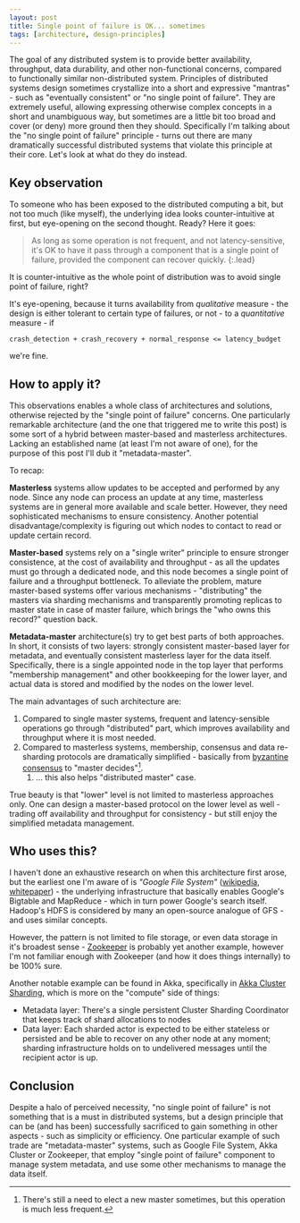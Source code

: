 ```yaml
---
layout: post
title: Single point of failure is OK... sometimes
tags: [architecture, design-principles]
---
```


The goal of any distributed system is to provide better availability, throughput, data durability, and other 
non-functional concerns, compared to functionally similar non-distributed system. Principles of distributed systems
design sometimes crystallize into a short and expressive "mantras" - such as "eventually consistent" or 
"no single point of failure". They are extremely useful, allowing expressing otherwise complex concepts in a short 
and unambiguous way, but sometimes are a little bit too broad and cover (or deny) more ground then they should. 
Specifically I'm talking about the "no single point of failure" principle - turns out there are many dramatically 
successful distributed systems that violate this principle at their core. Let's look at what do they do instead.     

## Key observation 

To someone who has been exposed to the distributed computing a bit, but not too much (like myself), the underlying idea
looks counter-intuitive at first, but eye-opening on the second thought. Ready? Here it goes:

> As long as some operation is not frequent, and not latency-sensitive, it's OK to have it pass through a component
> that is a single point of failure, provided the component can recover quickly.
{:.lead}

It is counter-intuitive as the whole point of distribution was to avoid single point of failure, right?

It's eye-opening, because it turns availability from *qualitative* measure - the design is either tolerant to certain 
type of failures, or not - to a *quantitative* measure - if 

```
crash_detection + crash_recovery + normal_response <= latency_budget
```

we're fine.

## How to apply it?

This observations enables a whole class of architectures and solutions, otherwise rejected by the "single point of 
failure" concerns. One particularly remarkable architecture (and the one that triggered me to write this post) is
some sort of a hybrid between master-based and masterless architectures. Lacking an established name (at least I'm not
aware of one), for the purpose of this post I'll dub it "metadata-master".

To recap:

**Masterless** systems allow updates to be accepted and performed by any node. Since any node can process an update at 
any time, masterless systems are in general more available and scale better. However, they need sophisticated 
mechanisms to ensure consistency. Another potential disadvantage/complexity is figuring out which nodes to contact 
to read or update certain record.

**Master-based** systems rely on a "single writer" principle to ensure stronger consistence, at the cost of 
availability and throughput - as all the updates must go through a dedicated node, and this node becomes a single point
of failure and a throughput bottleneck. To alleviate the problem, mature master-based systems offer various mechanisms - 
"distributing" the masters via sharding mechanisms and transparently promoting replicas to master state in case of 
master failure, which brings the "who owns this record?" question back.

**Metadata-master** architecture(s) try to get best parts of both approaches. In short, it consists of two layers: 
strongly consistent master-based layer for metadata, and eventually consistent masterless layer for the data itself. 
Specifically, there is a single appointed node in the top layer that performs "membership management" and 
other bookkeeping for the lower layer, and actual data is stored and modified by the nodes on the lower level.

The main advantages of such architecture are:

1. Compared to single master systems, frequent and latency-sensible operations go through "distributed" part, which 
    improves availability and throughput where it is most needed.
2. Compared to masterless systems, membership, consensus and data re-sharding protocols are dramatically simplified - 
    basically from [byzantine consensus][byzantine] to "master decides"[^1].
    1. ... this also helps "distributed master" case.

True beauty is that "lower" level is not limited to masterless approaches only. One can design a master-based protocol
on the lower level as well - trading off availability and throughput for consistency - but still enjoy the simplified
metadata management.  
   
[byzantine]: https://medium.com/loom-network/understanding-blockchain-fundamentals-part-1-byzantine-fault-tolerance-245f46fe8419
[^1]:  There's still a need to elect a new master sometimes, but this operation is much less frequent. 

## Who uses this?

I haven't done an exhaustive research on when this architecture first arose, but the earliest one I'm aware of is 
*"Google File System"* ([wikipedia][gfs-wiki], [whitepaper][gfs-whitepaper]) - the underlying infrastructure that 
basically enables Google's Bigtable and MapReduce - which in turn power Google's search itself. Hadoop's HDFS is 
considered by many an open-source analogue of GFS - and uses similar concepts.

However, the pattern is not limited to file storage, or even data storage in it's broadest sense - 
[Zookeeper][zookeeper] is probably yet another example, however I'm not familiar enough with Zookeeper (and how it does 
things internally) to be 100% sure.

Another notable example can be found in Akka, specifically in [Akka Cluster Sharding][akka-cluster-sharding], which is
more on the "compute" side of things:

* Metadata layer: There's a single persistent Cluster Sharding Coordinator that keeps track of shard allocations to nodes
* Data layer: Each sharded actor is expected to be either stateless or persisted and be able to recover on any other
    node at any moment; sharding infrastructure holds on to undelivered messages until the recipient actor is up.
    
[gfs-wiki]: https://en.wikipedia.org/wiki/Google_File_System
[gfs-whitepaper]: https://static.googleusercontent.com/media/research.google.com/en//archive/gfs-sosp2003.pdf
[akka-cluster-sharding]: https://doc.akka.io/docs/akka/current/typed/cluster-sharding-concepts.html
[zookeeper]: https://zookeeper.apache.org/

## Conclusion

Despite a halo of perceived necessity, "no single point of failure" is not something that is a must in distributed 
systems, but a design principle that can be (and has been) successfully sacrificed to gain something in other aspects - 
such as simplicity or efficiency. One particular example of such trade are "metadata-master" systems, such as 
Google File System, Akka Cluster or Zookeeper, that employ "single point of failure" component to manage system 
metadata, and use some other mechanisms to manage the data itself. 